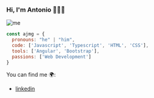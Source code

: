 ### Hi, I'm Antonio 👋🧑‍💻

![me](https://github.com/AJMG-95/AJMG-95/assets/73720092/6cc8c1e1-b9a9-4deb-96bd-342e603c7764)

```js
const ajmg = {
  pronouns: "he" | "him",
  code: ['Javascript', 'Typescript', 'HTML', 'CSS'],
  tools: ['Angular', 'Bootstrap'],
  passions: ['Web Development']
}
```
You can find me 🌍:
- [linkedin](https://www.linkedin.com/in/aj-marchena/)

<!--[![Anurag github stats](https://github-readme-stats.vercel.app/api?username=AJMG-95)](https://gitgub.com/AJMG-95/github-readme-stats) -->

<!--
**AJMG-95/AJMG-95** is a ✨ _special_ ✨ repository because its `README.md` (this file) appears on your GitHub profile.

Here are some ideas to get you started:

- 🔭 I’m currently working on ...
- 🌱 I’m currently learning ...
- 👯 I’m looking to collaborate on ...
- 🤔 I’m looking for help with ...
- 💬 Ask me about ...
- 📫 How to reach me: ...
- 😄 Pronouns: ...
- ⚡ Fun fact: ...
-->
